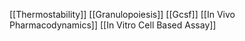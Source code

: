 [[Thermostability]]
[[Granulopoiesis]]
[[Gcsf]]
[[In Vivo Pharmacodynamics]]
[[In Vitro Cell Based Assay]]
